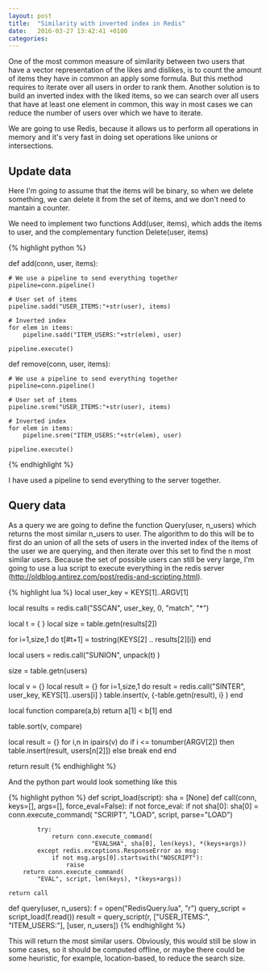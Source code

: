 ```yaml
---
layout: post
title:  "Similarity with inverted index in Redis"
date:   2016-03-27 13:42:41 +0100
categories: 
---
```


One of the most common measure of similarity between two users that have a vector representation of the likes and dislikes, is to count the amount of items they have in common an apply some formula. But this method requires to iterate over all users in order to rank them. Another solution is to build an inverted index with the liked items, so we can search over all users that have at least one element in common, this way in most cases we can reduce the number of users over which we have to iterate.

We are going to use Redis, because it allows us to perform all operations in memory and it's very fast in doing set operations like unions or intersections.

<h2>Update data</h2>
 
 Here I'm going to assume that the items will be binary, so when we delete something, we can delete it from the set of items, and we don't need to mantain a counter.
 
 We need to implement two functions Add(user, items), which adds the items to user, and the complementary function Delete(user, items)

{% highlight python %}

def add(conn, user, items):

    # We use a pipeline to send everything together
    pipeline=conn.pipeline()

    # User set of items
    pipeline.sadd("USER_ITEMS:"+str(user), items)

    # Inverted index
    for elem in items:
        pipeline.sadd("ITEM_USERS:"+str(elem), user)

    pipeline.execute()

def remove(conn, user, items):

    # We use a pipeline to send everything together
    pipeline=conn.pipeline()

    # User set of items
    pipeline.srem("USER_ITEMS:"+str(user), items)

    # Inverted index
    for elem in items:
        pipeline.srem("ITEM_USERS:"+str(elem), user)

    pipeline.execute()

{% endhighlight %}

I have used a pipeline to send everything to the server together.

<h2>Query data</h2>

As a query we are going to define the function Query(user, n_users) which returns the most similar n_users to user. The algorithm to do this will be to first do an union of all the sets of users in the inverted index of the items of the user we are querying, and then iterate over this set to find the n most similar users. Because the set of possible users can still be very large, I'm going to use a lua script to execute everything in the redis server (<a href="http://oldblog.antirez.com/post/redis-and-scripting.html">http://oldblog.antirez.com/post/redis-and-scripting.html</a>). 

{% highlight lua %}
local user_key = KEYS[1]..ARGV[1]

local results = redis.call("SSCAN", user_key, 0, "match", "*")

local t = { }
local size = table.getn(results[2])

for i=1,size,1 do
  t[#t+1] = tostring(KEYS[2] .. results[2][i])
end 

local users = redis.call("SUNION", unpack(t) )

size = table.getn(users)

local v = {}
local result = {}
for i=1,size,1 do
  result = redis.call("SINTER", user_key, KEYS[1]..users[i] )
  table.insert(v, {-table.getn(result), i} )
end 

local function compare(a,b)
  return a[1] < b[1]
end

table.sort(v, compare)

local result = {}
for i,n in ipairs(v) do 
  if i <= tonumber(ARGV[2]) then
    table.insert(result, users[n[2]])
  else
    break
  end
end

return result
{% endhighlight %}

And the python part would look something like this

{% highlight python %}
def script_load(script):
    sha = [None]
    def call(conn, keys=[], args=[], force_eval=False):
        if not force_eval:
            if not sha[0]:
                sha[0] = conn.execute_command(
                            "SCRIPT", "LOAD", script, parse="LOAD")

            try:
                return conn.execute_command(
                           "EVALSHA", sha[0], len(keys), *(keys+args))
            except redis.exceptions.ResponseError as msg:
                if not msg.args[0].startswith("NOSCRIPT"):
                    raise
        return conn.execute_command(
            "EVAL", script, len(keys), *(keys+args))

    return call
    
def query(user, n_users):
    f = open("RedisQuery.lua", "r")
    query_script = script_load(f.read())
    result = query_script(r, ["USER_ITEMS:", "ITEM_USERS:"], [user, n_users])
{% endhighlight %}

This will return the most similar users. Obviously, this would still be slow in some cases, so it should be computed offline, or maybe there could be some heuristic, for example, location-based, to reduce the search size.
